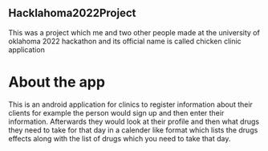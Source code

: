 ## Hacklahoma2022Project
This was a project which me and two other people made at the university of oklahoma
2022 hackathon and its official name is called chicken clinic application
# About the app
This is an android application for clinics to register information about their clients
for example the person would sign up and then enter their information. Afterwards they
would look at their profile and then what drugs they need to take for that day in a 
calender like format which lists the drugs effects along with the list of drugs which
you need to take that day.

